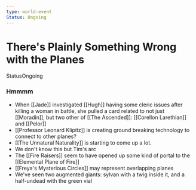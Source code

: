 ```yaml
---
type: world-event
Status: Ongoing
---
```


# There's Plainly Something Wrong with the Planes
<span class="dataview inline-field"><span class="inline-field-key">Status</span><span class="inline-field-value">Ongoing</span></span>

### Hmmmm
* When [[Jade]] investigated [[Hugh]] having some cleric issues after killing a woman in battle, she pulled a card related to not just [[Moradin]], but two other of [[The Ascended]]: [[Corellon Larethian]] and [[Pelor]] 
* [[Professor Leonard Klipitz]] is creating ground breaking technology to connect to other planes?
* [[The Unnatural Naturality]] is starting to come up a lot. 
* We don't know this but Tim's arc
* The [[Fire Raisers]] seem to have opened up some kind of portal to the [[Elemental Plane of Fire]]
* [[Freya's Mysterious Circles]] may represent overlapping planes
* We've seen two augmented giants: sylvan with a twig inside it, and a half-undead with the green vial